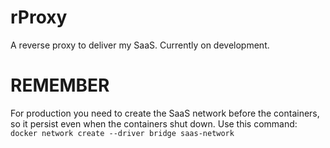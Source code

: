# rProxy

A reverse proxy to deliver my SaaS. Currently on development.

# REMEMBER

For production you need to create the SaaS network before the containers, so it persist even when the
containers shut down. Use this command: `docker network create --driver bridge saas-network`

